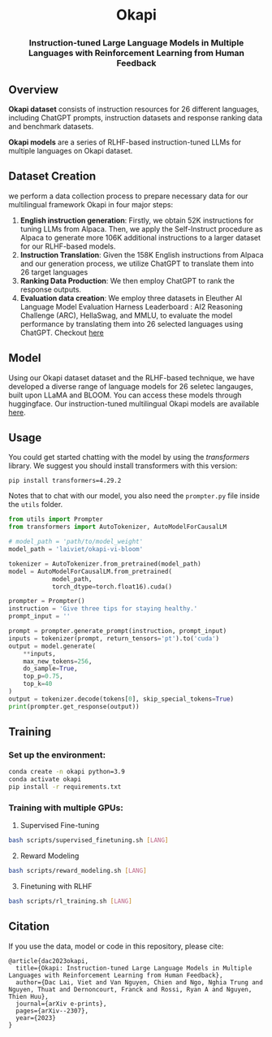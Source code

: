 <h1 align="center"> <p> Okapi </p></h1>
<h3 align="center">
    <p>Instruction-tuned Large Language Models in Multiple Languages with Reinforcement Learning from Human Feedback</p>
</h3>

## Overview

**Okapi dataset** consists of instruction resources for 26 different languages, including ChatGPT prompts, instruction datasets and response ranking data and benchmark datasets.

**Okapi models** are a series of RLHF-based instruction-tuned LLMs for multiple languages on Okapi dataset.

## Dataset Creation

we perform a data collection process to prepare necessary data for our multilingual framework Okapi in four major steps:

1. **English instruction generation**: Firstly, we obtain 52K instructions for tuning LLMs from Alpaca. Then, we apply the Self-Instruct procedure as Alpaca to generate more 106K additional instructions to a larger dataset for our RLHF-based models.
2. **Instruction Translation**: Given the 158K English instructions from Alpaca
and our generation process, we utilize ChatGPT to translate them into 26 target languages
3. **Ranking Data Production**: We then employ ChatGPT to rank the response outputs.
4. **Evaluation data creation**: We employ three datasets in Eleuther AI Language Model Evaluation Harness Leaderboard : AI2 Reasoning Challenge (ARC), HellaSwag, and MMLU, to evaluate the model performance by translating them into 26 selected languages using ChatGPT. Checkout [here](https://github.com/laiviet/lm-evaluation-harness)

## Model
Using our Okapi dataset dataset and the RLHF-based technique, we have developed a diverse range of language models for 26 seletec langauges, built upon LLaMA and BLOOM. You can access these models through huggingface. Our instruction-tuned multilingual Okapi models are available [here](https://huggingface.co/laiviet). 


## Usage
You could get started chatting with the model by using the *transformers* library. We suggest you should install transformers with this version:
```
pip install transformers=4.29.2
```

Notes that to chat with our model, you also need the `prompter.py` file inside the `utils` folder.
```python
from utils import Prompter
from transformers import AutoTokenizer, AutoModelForCausalLM

# model_path = 'path/to/model_weight'
model_path = 'laiviet/okapi-vi-bloom'

tokenizer = AutoTokenizer.from_pretrained(model_path)
model = AutoModelForCausalLM.from_pretrained(
            model_path,
            torch_dtype=torch.float16).cuda()

prompter = Prompter()
instruction = 'Give three tips for staying healthy.'
prompt_input = ''

prompt = prompter.generate_prompt(instruction, prompt_input)
inputs = tokenizer(prompt, return_tensors='pt').to('cuda')
output = model.generate(
    **inputs,
    max_new_tokens=256,
    do_sample=True,
    top_p=0.75,
    top_k=40
)
output = tokenizer.decode(tokens[0], skip_special_tokens=True)
print(prompter.get_response(output))
```

## Training

### Set up the environment:
```bash
conda create -n okapi python=3.9
conda activate okapi
pip install -r requirements.txt
```

### Training with multiple GPUs:

1. Supervised Fine-tuning
```bash
bash scripts/supervised_finetuning.sh [LANG]
```

2. Reward Modeling
```bash
bash scripts/reward_modeling.sh [LANG]
```

3. Finetuning with RLHF
```bash
bash scripts/rl_training.sh [LANG]
```

## Citation
If you use the data, model or code in this repository, please cite:

```
@article{dac2023okapi,
  title={Okapi: Instruction-tuned Large Language Models in Multiple Languages with Reinforcement Learning from Human Feedback},
  author={Dac Lai, Viet and Van Nguyen, Chien and Ngo, Nghia Trung and Nguyen, Thuat and Dernoncourt, Franck and Rossi, Ryan A and Nguyen, Thien Huu},
  journal={arXiv e-prints},
  pages={arXiv--2307},
  year={2023}
}
```